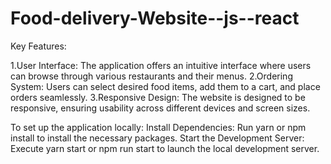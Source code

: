 # Food-delivery-Website--js--react
Key Features:

1.User Interface: The application offers an intuitive interface where users can browse through various restaurants and their menus.
2.Ordering System: Users can select desired food items, add them to a cart, and place orders seamlessly.
3.Responsive Design: The website is designed to be responsive, ensuring usability across different devices and screen sizes.

To set up the application locally:
Install Dependencies: Run yarn or npm install to install the necessary packages.
Start the Development Server: Execute yarn start or npm run start to launch the local development server.
